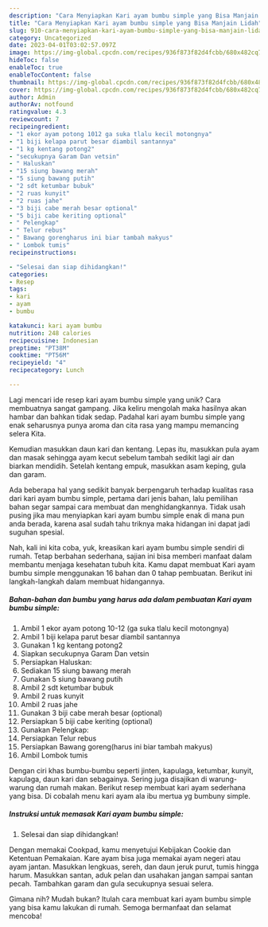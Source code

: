 ```yaml
---
description: "Cara Menyiapkan Kari ayam bumbu simple yang Bisa Manjain Lidah"
title: "Cara Menyiapkan Kari ayam bumbu simple yang Bisa Manjain Lidah"
slug: 910-cara-menyiapkan-kari-ayam-bumbu-simple-yang-bisa-manjain-lidah
category: Uncategorized
date: 2023-04-01T03:02:57.097Z
image: https://img-global.cpcdn.com/recipes/936f873f82d4fcbb/680x482cq70/kari-ayam-bumbu-simple-foto-resep-utama.jpg
hideToc: false
enableToc: true
enableTocContent: false
thumbnail: https://img-global.cpcdn.com/recipes/936f873f82d4fcbb/680x482cq70/kari-ayam-bumbu-simple-foto-resep-utama.jpg
cover: https://img-global.cpcdn.com/recipes/936f873f82d4fcbb/680x482cq70/kari-ayam-bumbu-simple-foto-resep-utama.jpg
author: Admin
authorAv: notfound
ratingvalue: 4.3
reviewcount: 7
recipeingredient:
- "1 ekor ayam potong 1012 ga suka tlalu kecil motongnya"
- "1 biji kelapa parut besar diambil santannya"
- "1 kg kentang potong2"
- "secukupnya Garam Dan vetsin"
- " Haluskan"
- "15 siung bawang merah"
- "5 siung bawang putih"
- "2 sdt ketumbar bubuk"
- "2 ruas kunyit"
- "2 ruas jahe"
- "3 biji cabe merah besar optional"
- "5 biji cabe keriting optional"
- " Pelengkap"
- " Telur rebus"
- " Bawang gorengharus ini biar tambah makyus"
- " Lombok tumis"
recipeinstructions:

- "Selesai dan siap dihidangkan!"
categories:
- Resep
tags:
- kari
- ayam
- bumbu

katakunci: kari ayam bumbu 
nutrition: 248 calories
recipecuisine: Indonesian
preptime: "PT38M"
cooktime: "PT56M"
recipeyield: "4"
recipecategory: Lunch

---
```





Lagi mencari ide resep kari ayam bumbu simple yang unik? Cara membuatnya sangat gampang. Jika keliru mengolah maka hasilnya akan hambar dan bahkan tidak sedap. Padahal kari ayam bumbu simple yang enak seharusnya punya aroma dan cita rasa yang mampu memancing selera Kita.





Kemudian masukkan daun kari dan kentang. Lepas itu, masukkan pula ayam dan masak sehingga ayam kecut sebelum tambah sedikit lagi air dan biarkan mendidih. Setelah kentang empuk, masukkan asam keping, gula dan garam.

Ada beberapa hal yang sedikit banyak berpengaruh terhadap kualitas rasa dari kari ayam bumbu simple, pertama dari jenis bahan, lalu pemilihan bahan segar sampai cara membuat dan menghidangkannya. Tidak usah pusing jika mau menyiapkan kari ayam bumbu simple enak di mana pun anda berada, karena asal sudah tahu triknya maka hidangan ini dapat jadi suguhan spesial.






Nah, kali ini kita coba, yuk, kreasikan kari ayam bumbu simple sendiri di rumah. Tetap berbahan sederhana, sajian ini bisa memberi manfaat dalam membantu menjaga kesehatan tubuh kita. Kamu dapat membuat Kari ayam bumbu simple menggunakan 16 bahan dan 0 tahap pembuatan. Berikut ini langkah-langkah dalam membuat hidangannya.

<!--inarticleads1-->

##### Bahan-bahan dan bumbu yang harus ada dalam pembuatan Kari ayam bumbu simple:

1. Ambil 1 ekor ayam potong 10-12 (ga suka tlalu kecil motongnya)
1. Ambil 1 biji kelapa parut besar diambil santannya
1. Gunakan 1 kg kentang potong2
1. Siapkan secukupnya Garam Dan vetsin
1. Persiapkan  Haluskan:
1. Sediakan 15 siung bawang merah
1. Gunakan 5 siung bawang putih
1. Ambil 2 sdt ketumbar bubuk
1. Ambil 2 ruas kunyit
1. Ambil 2 ruas jahe
1. Gunakan 3 biji cabe merah besar (optional)
1. Persiapkan 5 biji cabe keriting (optional)
1. Gunakan  Pelengkap:
1. Persiapkan  Telur rebus
1. Persiapkan  Bawang goreng(harus ini biar tambah makyus)
1. Ambil  Lombok tumis


Dengan ciri khas bumbu-bumbu seperti jinten, kapulaga, ketumbar, kunyit, kapulaga, daun kari dan sebagainya. Sering juga disajikan di warung-warung dan rumah makan. Berikut resep membuat kari ayam sederhana yang bisa. Di cobalah menu kari ayam ala ibu mertua yg bumbuny simple. 

<!--inarticleads2-->

##### Instruksi untuk memasak Kari ayam bumbu simple:


1. Selesai dan siap dihidangkan!

Dengan memakai Cookpad, kamu menyetujui Kebijakan Cookie dan Ketentuan Pemakaian. Kare ayam bisa juga memakai ayam negeri atau ayam jantan. Masukkan lengkuas, sereh, dan daun jeruk purut, tumis hingga harum. Masukkan santan, aduk pelan dan usahakan jangan sampai santan pecah. Tambahkan garam dan gula secukupnya sesuai selera. 

Gimana nih? Mudah bukan? Itulah cara membuat kari ayam bumbu simple yang bisa kamu lakukan di rumah. Semoga bermanfaat dan selamat mencoba!
